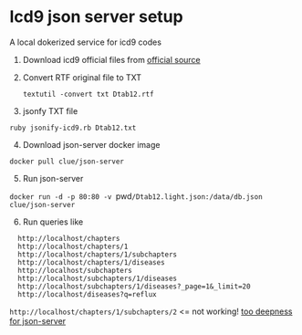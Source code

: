 # Icd9 json server setup

A local dokerized service for icd9 codes

1. Download icd9 official files from [official source](https://ftp.cdc.gov/pub/Health_Statistics/NCHS/Publications/ICD9-CM/2011/)
2. Convert RTF original file to TXT

	`textutil -convert txt Dtab12.rtf`

3. jsonfy TXT file

  `ruby jsonify-icd9.rb Dtab12.txt`

4. Download json-server docker image

  `docker pull clue/json-server`

5. Run json-server

  `docker run -d -p 80:80 -v `pwd`/Dtab12.light.json:/data/db.json clue/json-server`

6. Run queries like

```
  http://localhost/chapters
  http://localhost/chapters/1
  http://localhost/chapters/1/subchapters
  http://localhost/chapters/1/diseases
  http://localhost/subchapters
  http://localhost/subchapters/1/diseases
  http://localhost/subchapters/1/diseases?_page=1&_limit=20
  http://localhost/diseases?q=reflux
```

`http://localhost/chapters/1/subchapters/2` <= not working! [too deepness for json-server](https://github.com/typicode/json-server/issues/72)
